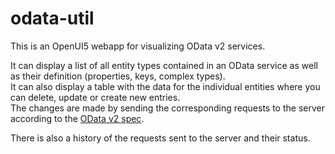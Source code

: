 # odata-util
This is an OpenUI5 webapp for visualizing OData v2 services.  

It can display a list of all entity types contained in an OData service as well as their definition (properties, keys, complex types).  
It can also display a table with the data for the individual entities where you can delete, update or create new entries.  
The changes are made by sending the corresponding requests to the server according to the [OData v2 spec](https://www.odata.org/documentation/odata-version-2-0/). 

There is also a history of the requests sent to the server and their status.
